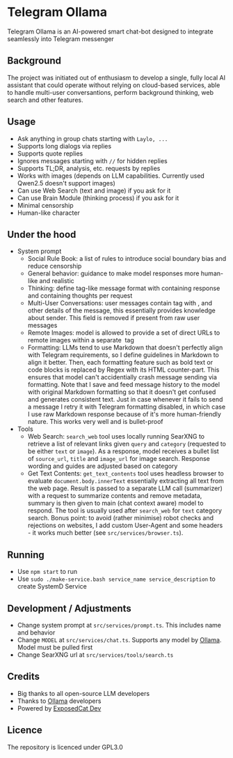 # Telegram Ollama
Telegram Ollama is an AI-powered smart chat-bot designed to integrate seamlessly into Telegram messenger

## Background
The project was initiated out of enthusiasm to develop a single, fully local AI assistant that could operate without relying on cloud-based services, able to handle multi-user conversantions, perform background thinking, web search and other features.

## Usage
- Ask anything in group chats starting with `Laylo, ...`
- Supports long dialogs via replies
- Supports quote replies
- Ignores messages starting with `//` for hidden replies
- Supports TL;DR, analysis, etc. requests by replies
- Works with images (depends on LLM capabilities. Currently used Qwen2.5 doesn't support images)
- Can use Web Search (text and image) if you ask for it
- Can use Brain Module (thinking process) if you ask for it
- Minimal censorship
- Human-like character

## Under the hood
- System prompt
	- Social Rule Book: a list of rules to introduce social boundary bias and reduce censorship
	- General behavior: guidance to make model responses more human-like and realistic
	- Thinking: define tag-like message format with <message> containing response and <think> containing thoughts per request
	- Multi-User Conversations: user messages contain <metadata> tag with <name>, <date> and other details of the message, this essentially provides knowledge about sender. This field is removed if present from raw user messages
	- Remote Images: model is allowed to provide a set of direct URLs to remote images within a separate <image> tag
	- Formatting: LLMs tend to use Markdown that doesn't perfectly align with Telegram requirements, so I define guidelines in Markdown to align it better. Then, each formatting feature such as bold text or code blocks is replaced by Regex with its HTML counter-part. This ensures that model can't accidentially crash message sending via formatting. Note that I save and feed message history to the model with original Markdown formatting so that it doesn't get confused and generates consistent text. Just in case whenever it fails to send a message I retry it with Telegram formatting disabled, in which case I use raw Markdown response because of it's more human-friendly nature. This works very well and is bullet-proof
- Tools
	- Web Search: `search_web` tool uses locally running SearXNG to retrieve a list of relevant links given `query` and `category` (requested to be either `text` or `image`). As a response, model receives a bullet list of `source_url`, `title` and `image_url` for image search. Response wording and guides are adjusted based on category
	- Get Text Contents: `get_text_contents` tool uses headless browser to evaluate `document.body.innerText` essentially extracting all text from the web page. Result is passed to a separate LLM call (summarizer) with a request to summarize contents and remove metadata, summary is then given to main (chat context aware) model to respond. The tool is usually used after `search_web` for `text` category search. Bonus point: to avoid (rather minimise) robot checks and rejections on websites, I add custom User-Agent and some headers - it works much better (see `src/services/browser.ts`).

## Running
- Use `npm start` to run
- Use `sudo ./make-service.bash service_name service_description` to create SystemD Service

## Development / Adjustments
- Change system prompt at `src/services/prompt.ts`. This includes name and behavior
- Change `MODEL` at `src/services/chat.ts`. Supports any model by [Ollama](https://ollama.com). Model must be pulled first
- Change SearXNG url at `src/services/tools/search.ts`

## Credits
- Big thanks to all open-source LLM developers
- Thanks to [Ollama](https://ollama.com) developers
- Powered by [ExposedCat Dev](https://t.me/ExposedCatDev)

## Licence
The repository is licenced under GPL3.0
